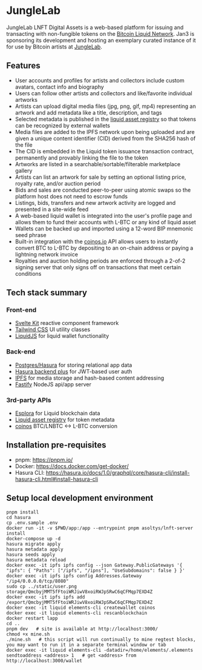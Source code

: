 # JungleLab

JungleLab LNFT Digital Assets is a web-based platform for issuing and transacting with non-fungible tokens on the [Bitcoin Liquid Network](https://blockstream.com/liquid/). Jan3 is sponsoring its development and hosting an exemplary curated instance of it for use by Bitcoin artists at [JungleLab](https://junglelab.io).

## Features

- User accounts and profiles for artists and collectors include custom avatars, contact info and biography
- Users can follow other artists and collectors and like/favorite individual artworks
- Artists can upload digital media files (jpg, png, gif, mp4) representing an artwork and add metadata like a title, description, and tags
- Selected metadata is published in the [liquid asset registry](https://docs.blockstream.com/liquid/developer-guide/proof-of-issuance.html) so that tokens can be recognized by external wallets
- Media files are added to the IPFS network upon being uploaded and are given a unique content identifier (CID) derived from the SHA256 hash of the file
- The CID is embedded in the Liquid token issuance transaction contract, permanently and provably linking the file to the token
- Artworks are listed in a searchable/sortable/filterable marketplace gallery
- Artists can list an artwork for sale by setting an optional listing price, royalty rate, and/or auction period
- Bids and sales are conducted peer-to-peer using atomic swaps so the platform host does not need to escrow funds
- Listings, bids, transfers and new artwork activity are logged and presented in a site-wide feed
- A web-based liquid wallet is integrated into the user's profile page and allows them to fund their accounts with L-BTC or any kind of liquid asset
- Wallets can be backed up and imported using a 12-word BIP mnemonic seed phrase
- Built-in integration with the [coinos.io](https://coinos.io) API allows users to instantly convert BTC to L-BTC by depositing to an on-chain address or paying a lightning network invoice
- Royalties and auction holding periods are enforced through a 2-of-2 signing server that only signs off on transactions that meet certain conditions

## Tech stack summary

### Front-end

- [Svelte Kit](https://github.com/sveltejs/kit) reactive component framework
- [Tailwind CSS](https://tailwindcss.com/) UI utility classes
- [LiquidJS](https://github.com/vulpemventures/liquidjs-lib) for liquid wallet functionality

### Back-end

- [Postgres/Hasura](https://hasura.io) for storing relational app data
- [Hasura backend plus](https://github.com/nhost/hasura-backend-plus) for JWT-based user auth
- [IPFS](https://ipfs.io) for media storage and hash-based content addressing
- [Fastify](https://www.fastify.io/) NodeJS api/app server

### 3rd-party APIs

- [Esplora](https://github.com/Blockstream/esplora/blob/master/API.md) for Liquid blockchain data
- [Liquid asset registry](https://docs.blockstream.com/liquid/developer-guide/proof-of-issuance.html) for token metadata
- [coinos](https://coinos.io/) BTC/LNBTC <-> L-BTC conversion

## Installation pre-requisites

- pnpm: https://pnpm.io/
- Docker: https://docs.docker.com/get-docker/
- Hasura CLI: https://hasura.io/docs/1.0/graphql/core/hasura-cli/install-hasura-cli.html#install-hasura-cli

## Setup local development environment

    pnpm install
    cd hasura
    cp .env.sample .env
    docker run -it -v $PWD/app:/app --entrypoint pnpm asoltys/lnft-server install
    docker-compose up -d
    hasura migrate apply
    hasura metadata apply
    hasura seeds apply
    hasura metadata reload
    docker exec -it ipfs ipfs config --json Gateway.PublicGateways '{ "ipfs": { "Paths": ["/ipfs", "/ipns"], "UseSubdomains": false } }'
    docker exec -it ipfs ipfs config Addresses.Gateway "/ip4/0.0.0.0/tcp/8080"
    sudo cp ../static/user.png storage/QmcbyjMMT5fFtoiWRJiwV8xoiRWJpSRwC6qCFMqp7EXD4Z
    docker exec -it ipfs ipfs add /export/QmcbyjMMT5fFtoiWRJiwV8xoiRWJpSRwC6qCFMqp7EXD4Z
    docker exec -it liquid elements-cli createwallet coinos
    docker exec -it liquid elements-cli rescanblockchain
    docker restart lapp
    cd ..
    pnpm dev   # site is available at http://localhost:3000/
    chmod +x mine.sh
    ./mine.sh   # this script will run continually to mine regtest blocks, you may want to run it in a separate terminal window or tab
    docker exec -it liquid elements-cli -datadir=/home/elements/.elements sendtoaddress <address> 1   # get <address> from http://localhost:3000/wallet
